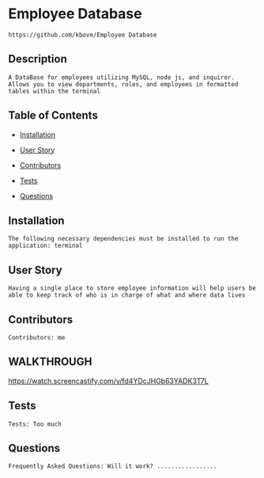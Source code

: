 # Employee Database
    https://github.com/kbove/Employee Database
    
## Description
    A DataBase for employees utilizing MySQL, node js, and inquirer. Allows you to view departments, roles, and employees in formatted tables within the terminal
    
## Table of Contents
    
* [Installation](#Installation)
    
* [User Story](#Usage)
    
* [Contributors](#Contributors)
    
* [Tests](#Tests)
    
* [Questions](#Question)
    
## Installation <a id="Installation"></a>
    The following necessary dependencies must be installed to run the application: terminal
    
## User Story <a id="Usage"></a>
    Having a single place to store employee information will help users be able to keep track of who is in charge of what and where data lives

## Contributors <a id="Contributors"></a>
    Contributors: me
## WALKTHROUGH
https://watch.screencastify.com/v/fd4YDcJHGb63YADK3T7L
 
## Tests <a id="Tests"></a>
    Tests: Too much
    
## Questions <a id="Question"></a>
    Frequently Asked Questions: Will it work? .................
    

